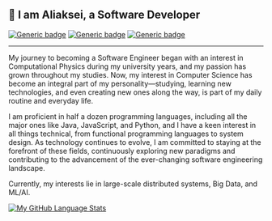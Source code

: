 👋 I am Aliaksei, a Software Developer
---

[![Generic badge](https://img.shields.io/badge/Name-Aliaksei%20Kaliutau-blue.svg)](https://github.com/akaliutau)
[![Generic badge](https://img.shields.io/badge/Pronouns-he/him-blue.svg)](https://pronoun.is/he)
[![Generic badge](https://img.shields.io/badge/Contact%20me-click%20here-blue.svg)](mailto:k5771k@gmail.com)

---

My journey to becoming a Software Engineer began with an interest in Computational Physics during my university years, and my passion has grown throughout my studies. Now, my interest in Computer Science has become an integral part of my personality—studying, learning new technologies, and even creating new ones along the way, is part of my daily routine and everyday life.

I am proficient in half a dozen programming languages, including all the major ones like Java, JavaScript, and Python, and I have a keen interest in all things technical, from functional programming languages to system design. As technology continues to evolve, I am committed to staying at the forefront of these fields, continuously exploring new paradigms and contributing to the advancement of the ever-changing software engineering landscape.

Currently, my interests lie in large-scale distributed systems, Big Data, and ML/AI.



[![My GitHub Language Stats](https://github-readme-stats.vercel.app/api/top-langs/?username=akaliutau&langs_count=4&theme=tokyonight&hide=css,c%2B%2B,TypeScript,Makefile,HTML)]()
